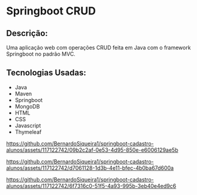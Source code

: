 # Springboot CRUD

## Descrição:
Uma aplicação web com operações CRUD feita em Java com o framework Springboot no padrão MVC.

## Tecnologias Usadas:
* Java
* Maven
* Springboot
* MongoDB
* HTML
* CSS
* Javascript
* Thymeleaf


https://github.com/BernardoSiqueira1/springboot-cadastro-alunos/assets/117122742/09b2c2af-0e53-4d95-850e-e6006129ae5b



https://github.com/BernardoSiqueira1/springboot-cadastro-alunos/assets/117122742/d7061128-1d3b-4e11-bfec-4b0ba67d600a



https://github.com/BernardoSiqueira1/springboot-cadastro-alunos/assets/117122742/6f7316c0-51f5-4a93-995b-3eb40e4ed9c6

